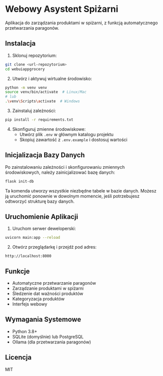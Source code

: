 # Webowy Asystent Spiżarni

Aplikacja do zarządzania produktami w spiżarni, z funkcją automatycznego przetwarzania paragonów.

## Instalacja

1. Sklonuj repozytorium:
```bash
git clone <url-repozytorium>
cd webuiappgrocery
```

2. Utwórz i aktywuj wirtualne środowisko:
```bash
python -m venv venv
source venv/bin/activate  # Linux/Mac
# lub
.\venv\Scripts\activate  # Windows
```

3. Zainstaluj zależności:
```bash
pip install -r requirements.txt
```

4. Skonfiguruj zmienne środowiskowe:
   - Utwórz plik `.env` w głównym katalogu projektu
   - Skopiuj zawartość z `.env.example` i dostosuj wartości

## Inicjalizacja Bazy Danych

Po zainstalowaniu zależności i skonfigurowaniu zmiennych środowiskowych, należy zainicjalizować bazę danych:

```bash
flask init-db
```

Ta komenda utworzy wszystkie niezbędne tabele w bazie danych. Możesz ją uruchomić ponownie w dowolnym momencie, jeśli potrzebujesz odtworzyć strukturę bazy danych.

## Uruchomienie Aplikacji

1. Uruchom serwer deweloperski:
```bash
uvicorn main:app --reload
```

2. Otwórz przeglądarkę i przejdź pod adres:
```
http://localhost:8000
```

## Funkcje

- Automatyczne przetwarzanie paragonów
- Zarządzanie produktami w spiżarni
- Śledzenie dat ważności produktów
- Kategoryzacja produktów
- Interfejs webowy

## Wymagania Systemowe

- Python 3.8+
- SQLite (domyślnie) lub PostgreSQL
- Ollama (dla przetwarzania paragonów)

## Licencja

MIT 